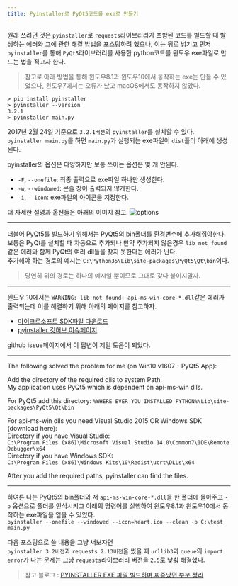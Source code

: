 ```yaml
---
title: Pyinstaller로 PyQt5코드를 exe로 만들기
---
```


원래 쓰려던 것은 `pyinstaller`로 `requests`라이브러리가 포함된 코드를 빌드할 때 발생하는 에러와 그에 관한 해결 방법을 포스팅하려 했으나, 이는 뒤로 넘기고 먼저 `pyinstaller`를 통해 `PyQt5`라이브러리를 사용한 python코드를 윈도우 exe파일로 만드는 법을 적고자 한다.

> 참고로 아래 방법을 통해 윈도우8.1과 윈도우10에서 동작하는 exe는 만들 수 있었으나, 윈도우7에서는 오류가 났고 macOS에서도 동작하지 않았다.


```shell
> pip install pyinstaller
> pyinstaller --version
3.2.1
> pyinstaller main.py
```
2017년 2월 24일 기준으로 `3.2.1버전`의 `pyinstaller`를 설치할 수 있다.  
`pyinstaller main.py`를 하면 `main.py`가 실행되는 exe파일이 `dist`폴더 아래에 생성된다.

pyinstaller의 옵션은 다양하지만 보통 쓰이는 옵션은 몇 개 안된다.
- `-F`, `--onefile`: 최종 출력으로 exe파일 하나만 생성한다.
- `-w`, `--windowed`: 콘솔 창이 출력되지 않게한다.
- `-i`, `--icon`: exe파일의 아이콘을 지정한다.

더 자세한 설명과 옵션들은 아래의 이미지 참고.
![options](/images/20170223/option.png)

---
더불어 PyQt5를 빌드하기 위해서는 PyQt5의 bin폴더를 환경변수에 추가해줘야한다.  
보통은 PyQt를 설치할 때 자동으로 추가되나 만약 추가되지 않은경우 `lib not found`같은 에러와 함께 PyQt의 여러 dll들을 찾지 못한다는 에러가 난다.  
추가해야 하는 경로의 예시는 `C:\Python35\Lib\site-packages\PyQt5\Qt\bin`이다.

> 당연히 위의 경로는 하나의 예시일 뿐이므로 그대로 갖다 붙이지말자.

---
윈도우 10에서는 `WARNING: lib not found: api-ms-win-core-*.dll`같은 에러가 출력되는데 이를 해결하기 위해 아래의 페이지를 참고하자.
- [마이크로소프트 SDK파일 다운로드](https://blogs.msdn.microsoft.com/vcblog/2015/03/03/introducing-the-universal-crt/)
- [pyinstaller 깃허브 이슈페이지](https://github.com/pyinstaller/pyinstaller/issues/1566)

github issue페이지에서 이 답변이 제일 도움이 되었다.

---
The following solved the problem for me (on Win10 v1607 - PyQt5 App):  

Add the directory of the required dlls to system Path.  
My application uses PyQt5 which is dependent on api-ms-win dlls.  

For PyQt5 add this directory: `%WHERE EVER YOU INSTALLED PYTHON%\Lib\site-packages\PyQt5\Qt\bin`

For api-ms-win dlls you need Visual Studio 2015 OR Windows SDK (download here):  
Directory if you have Visual Studio:  
`C:\Program Files (x86)\Microsoft Visual Studio 14.0\Common7\IDE\Remote Debugger\x64`  
Directory if you have Windows SDK:  
`C:\Program Files (x86)\Windows Kits\10\Redist\ucrt\DLLs\x64`  

After you add the required paths, pyinstaller can find the files.

---
하여튼 나는 PyQt5의 bin폴더와 저 `api-ms-win-core-*.dll`을 한 폴더에 몰아주고 `-p` 옵션으로 폴더를 인식시키고 아래의 명령어를 실행하여 윈도우8.1과 윈도우10에서 동작하는 exe파일을 얻을 수 있었다.  
`pyinstaller --onefile --windowed --icon=heart.ico --clean -p C:\test main.py`  


다음 포스팅으로 쓸 내용을 그냥 써보자면  
`pyinstaller 3.2버전`과 `requests 2.13버전`을 썼을 때 `urllib3`과 `queue`의 `import error`가 나는 문제는 그냥 `requests`라이브러리 버전을 `2.5`로 낮춰 해결했다.


> 참고 블로그 : [PYINSTALLER EXE 파일 빌드하며 짜증났던 부분 정리](http://slays.tistory.com/42)
